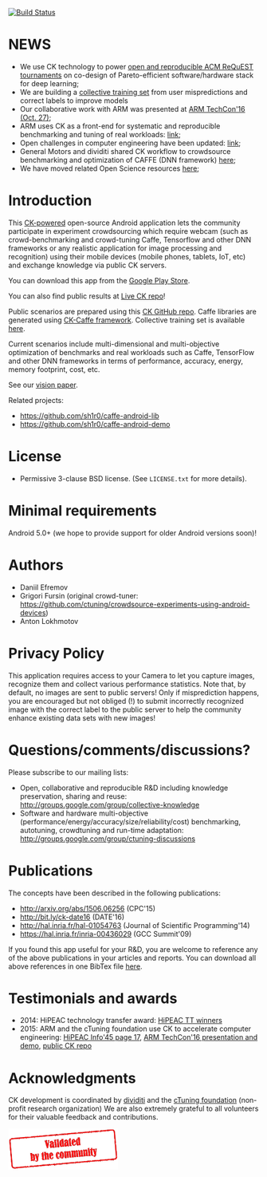 [![Build Status](https://travis-ci.org/dividiti/crowdsource-video-experiments-on-android.svg?branch=master)](https://travis-ci.org/dividiti/crowdsource-video-experiments-on-android)

NEWS
====
* We use CK technology to power [open and reproducible ACM ReQuEST tournaments](http://cKnowledge.org/request) on co-design of Pareto-efficient software/hardware stack for deep learning;
* We are building a [collective training set](http://cknowledge.org/repo/web.php?wcid=42b9a1221eb50259:collective_training_set) from user mispredictions and correct labels to improve models
* Our collaborative work with ARM was presented at [ARM TechCon'16 (Oct. 27)](http://schedule.armtechcon.com/session/know-your-workloads-design-more-efficient-systems);
* ARM uses CK as a front-end for systematic and reproducible benchmarking and tuning of real workloads: [link](https://github.com/ctuning/ck-wa); 
* Open challenges in computer engineering have been updated: [link](https://github.com/ctuning/ck/wiki/Research-and-development-challenges);
* General Motors and dividiti shared CK workflow to crowdsource benchmarking and optimization of CAFFE (DNN framework) [here](https://github.com/dividiti/ck-caffe);
* We have moved related Open Science resources [here](http://github.com/ctuning/ck/wiki/Enabling-Open-Science);

Introduction
============

This [CK-powered](http://github.com/ctuning/ck) open-source Android application 
lets the community participate in experiment crowdsourcing which require webcam
(such as crowd-benchmarking and crowd-tuning Caffe, Tensorflow 
and other DNN frameworks or any realistic application for image processing 
and recognition) using their mobile devices (mobile phones, tablets, IoT, etc)
and exchange knowledge via public CK servers.

You can download this app from the [Google Play Store](https://play.google.com/store/apps/details?id=openscience.crowdsource.video.experiments). 

You can also find public results at [Live CK repo](http://cknowledge.org/repo)!

Public scenarios are prepared using this [CK GitHub repo](https://github.com/ctuning/ck-crowd-scenarios).
Caffe libraries are generated using [CK-Caffe framework](https://github.com/dividiti/ck-caffe).
Collective training set is available [here](http://cknowledge.org/repo/web.php?wcid=42b9a1221eb50259:collective_training_set).

Current scenarios include multi-dimensional and multi-objective
optimization of benchmarks and real workloads such as 
Caffe, TensorFlow and other DNN frameworks in terms
of performance, accuracy, energy, memory footprint, cost, etc.

See our [vision paper](http://dx.doi.org/10.1145/2909437.2909449).

Related projects:
* https://github.com/sh1r0/caffe-android-lib
* https://github.com/sh1r0/caffe-android-demo

License
=======
* Permissive 3-clause BSD license. (See `LICENSE.txt` for more details).

Minimal requirements
====================
Android 5.0+ (we hope to provide support for older Android versions soon)!

Authors
=======
* Daniil Efremov
* Grigori Fursin (original crowd-tuner: https://github.com/ctuning/crowdsource-experiments-using-android-devices)
* Anton Lokhmotov

Privacy Policy
==============

This application requires access to your Camera to let you
capture images, recognize them and collect various performance 
statistics. Note that, by default, no images are sent to public servers!
Only if misprediction happens, you are encouraged but not obliged (!)
to submit incorrectly recognized image with the correct label 
to the public server to help the community enhance existing
data sets with new images!

Questions/comments/discussions?
===============================
Please subscribe to our mailing lists:
* Open, collaborative and reproducible R&D including knowledge preservation, sharing and reuse:
  http://groups.google.com/group/collective-knowledge
* Software and hardware multi-objective (performance/energy/accuracy/size/reliability/cost)
  benchmarking, autotuning, crowdtuning and run-time adaptation: http://groups.google.com/group/ctuning-discussions

Publications
============
The concepts have been described in the following publications:

* http://arxiv.org/abs/1506.06256 (CPC'15)
* http://bit.ly/ck-date16 (DATE'16)
* http://hal.inria.fr/hal-01054763 (Journal of Scientific Programming'14)
* https://hal.inria.fr/inria-00436029 (GCC Summit'09)

If you found this app useful for your R&D, you are welcome
to reference any of the above publications in your articles
and reports. You can download all above references in one 
BibTex file [here](https://raw.githubusercontent.com/ctuning/ck-guide-images/master/collective-knowledge-refs.bib).

Testimonials and awards
=======================
* 2014: HiPEAC technology transfer award: [HiPEAC TT winners](https://www.hipeac.net/research/technology-transfer-awards/2014)
* 2015: ARM and the cTuning foundation use CK to accelerate computer engineering: [HiPEAC Info'45 page 17](https://www.hipeac.net/assets/public/publications/newsletter/hipeacinfo45.pdf), [ARM TechCon'16 presentation and demo](http://schedule.armtechcon.com/session/know-your-workloads-design-more-efficient-systems), [public CK repo](https://github.com/ctuning/ck-wa)

Acknowledgments
===============

CK development is coordinated by [dividiti](http://dividiti.com)
and the [cTuning foundation](http://cTuning.org) (non-profit research organization)
We are also extremely grateful to all
volunteers for their valuable feedback and contributions.

![logo](https://github.com/ctuning/ck-guide-images/blob/master/logo-validated-by-the-community-simple.png)
